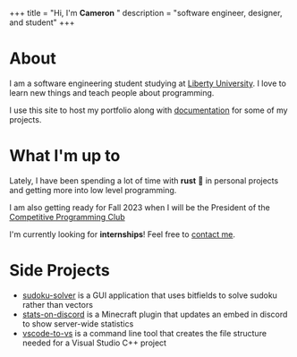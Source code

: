 +++
title = "Hi, I'm<span>&nbsp;</span><strong emoji=👋>Cameron</strong><span>&nbsp;</span>"
description = "<span class=attribute>software engineer</span>, <span class=attribute>designer</span>, and <span class=attribute>student</span>"
+++

# About
I am a software engineering student studying at [Liberty University](https://www.liberty.edu). I love to learn new things and teach people about programming.

I use this site to host my portfolio along with [documentation](https://docs.cameron.rs) for some of my projects.

# What I'm up to
Lately, I have been spending a lot of time with **rust** 🦀 in personal projects and getting more into low level programming. 

I am also getting ready for Fall 2023 when I will be the President of the [Competitive Programming Club](https://lucpc.org)

I'm currently looking for **internships**! Feel free to [contact me](mailto:me@cameron.rs).

# Side Projects

- [sudoku-solver](https://github.com/wzid/sudoku-solver) is a GUI application that uses bitfields to solve sudoku rather than vectors
- [stats-on-discord](https://github.com/wzid/stats-on-discord) is a Minecraft plugin that updates an embed in discord to show server-wide statistics
- [vscode-to-vs](https://github.com/wzid/vscode-to-vs) is a command line tool that creates the file structure needed for a Visual Studio C++ project